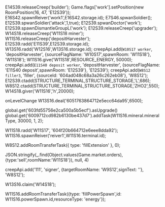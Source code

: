 E14S39.releaseCreep('builder');
Game.flags['work'].setPosition(new RoomPosition(16, 47, 'E12S39'));
E16S42.spawnReiver('work1',E16S42.storage.id);
E7S46.spwanSoldier();
E12S39.spwanSoldier('attack',1,true);
E12S39.spwanDoctor('work');
E12S39.spawnDismantleGroupL('work');
E12S39.releaseCreep('upgrader');
W14S18.releaseCreep('W11S18 miner');
W11S16.releaseCreep('depositHarvester');
E12S39.radd('E11S39',E12S39.storage.id);
W13S16.radd('W12S16',W13S16.storage.id);
creepApi.add(`W10S17 worker`, 'depositHarvester', {sourceFlagName: 'W10S17',spawnRoom: 'W11S18'}, 'W11S18');
W11S16.give('W11S18',RESOURCE_ENERGY, 50000);
creepApi.add(`E11S40 deposit worker`, 'depositHarvester', {sourceFlagName: 'E11S40 deposit',spawnRoom: 'E12S39'}, 'E12S39');
creepApi.add(`W8S12 filler3`, 'filler', {sourceId: '604ad048c68a3a26c262eb08'}, 'W8S12');
E12S39.ctadd(STRUCTURE_TERMINAL,STRUCTURE_STORAGE,'L',686);
W8S12.ctadd(STRUCTURE_TERMINAL,STRUCTURE_STORAGE,'ZHO2',550);
W14S18.giver('W11S16','h',20000);

onLevelChange
W13S16.deal('6051763864712e5ecc64da95',6500);

global.get('603fd55756e2ca500a5b5ecf').asUpgrade()
global.get('6009712cd982b6130be437d7').addTask(W11S16.mineral.mineralType, 30000, 1, 2);

W11S18.radd('W11S17', '604f20b664712e6eee8dda92');
W11S16.spawnReiver('reiver1',W11S16.terminal.id);

W8S12.addRoomTransferTask({ type: 'fillExtension' }, 0);


JSON.stringify(_.find(Object.values(Game.market.orders),{type:'sell',roomName:'W11S18'}), null, 4)

creepApi.add('111', 'signer', {targetRoomName: 'W9S12',signText: ''}, 'W8S12');

W13S16.claim('W14S18');

W11S16.addRoomTransferTask({type: 'fillPowerSpawn',id: W11S16.powerSpawn.id,resourceType: 'energy'});